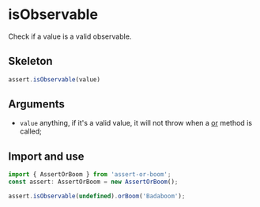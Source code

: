 # isObservable

Check if a value is a valid observable.

## Skeleton

```ts
assert.isObservable(value)
```

## Arguments

- `value` anything, if it's a valid value, it will not throw when a [or](../or.md) method is called;

## Import and use

```ts
import { AssertOrBoom } from 'assert-or-boom';
const assert: AssertOrBoom = new AssertOrBoom();

assert.isObservable(undefined).orBoom('Badaboom');
```
